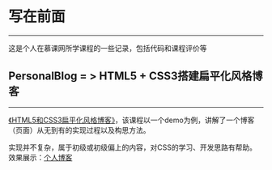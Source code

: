 # 写在前面
---
这是个人在慕课网所学课程的一些记录，包括代码和课程评价等
## PersonalBlog = > HTML5 + CSS3搭建扁平化风格博客
---
[《HTML5和CSS3扁平化风格博客》](http://www.imooc.com/learn/445)，该课程以一个demo为例，讲解了一个博客（页面）从无到有的实现过程以及构思方法。  

实现并不复杂，属于初级或初级偏上的内容，对CSS的学习、开发思路有帮助。  
效果展示：[个人博客](http://ytxka.github.io)
